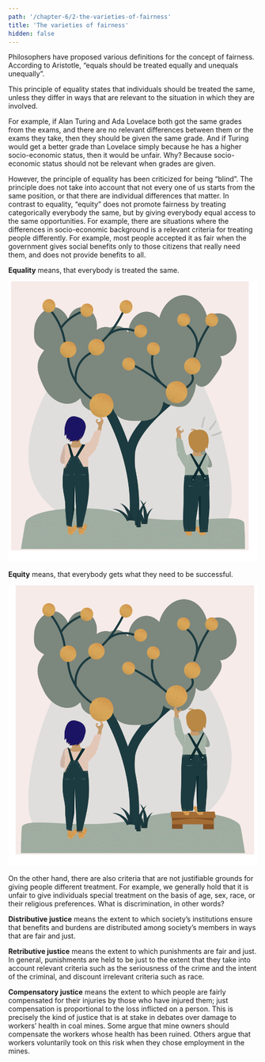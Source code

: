 ```yaml
---
path: '/chapter-6/2-the-varieties-of-fairness'
title: 'The varieties of fairness'
hidden: false
---
```


<hero-icon heroIcon='chap6'/>

<styled-text>

Philosophers have proposed various definitions for the concept of fairness. According to Aristotle, “equals should be treated equally and unequals unequally”.

This principle of equality states that individuals should be treated the same, unless they differ in ways that are relevant to the situation in which they are involved.

For example, if Alan Turing and Ada Lovelace both got the same grades from the exams, and there are no relevant differences between them or the exams they take, then they should be given the same grade. And if Turing would get a better grade than Lovelace simply because he has a higher socio-economic status, then it would be unfair. Why? Because socio-economic status should not be relevant when grades are given.

However, the principle of equality has been criticized for being “blind”. The principle does not take into account that not every one of us starts from the same position, or that there are individual differences that matter. In contrast to equality, “equity” does not promote fairness by treating categorically everybody the same, but by giving everybody equal access to the same opportunities. For example, there are situations where the differences in socio-economic background is a relevant criteria for treating people differently. For example, most people accepted it as fair when the government gives social benefits only to those citizens that really need them, and does not provide benefits to all.

**Equality** means, that everybody is treated the same.

![Equality image](./equality.svg)

**Equity** means, that everybody gets what they need to be successful.

![Equity image](./equity.svg)


On the other hand, there are also criteria that are not justifiable grounds for giving people different treatment. For example, we generally hold that it is unfair to give individuals special treatment on the basis of age, sex, race, or their religious preferences. What is discrimination, in other words?

</styled-text>



<text-box variant='hint' name='Different kinds of justice'>

**Distributive justice** means the extent to which society’s institutions ensure that benefits and burdens are distributed among society’s members in ways that are fair and just.

**Retributive justice** means the extent to which punishments are fair and just. In general, punishments are held to be just to the extent that they take into account relevant criteria such as the seriousness of the crime and the intent of the criminal, and discount irrelevant criteria such as race.

**Compensatory justice** means the extent to which people are fairly compensated for their injuries by those who have injured them; just compensation is proportional to the loss inflicted on a person. This is precisely the kind of justice that is at stake in debates over damage to workers’ health in coal mines. Some argue that mine owners should compensate the workers whose health has been ruined. Others argue that workers voluntarily took on this risk when they chose employment in the mines.

</text-box>
